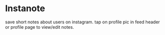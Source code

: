 Instanote
=========
save short notes about users on instagram.
tap on profile pic in feed header or profile page to view/edit notes.